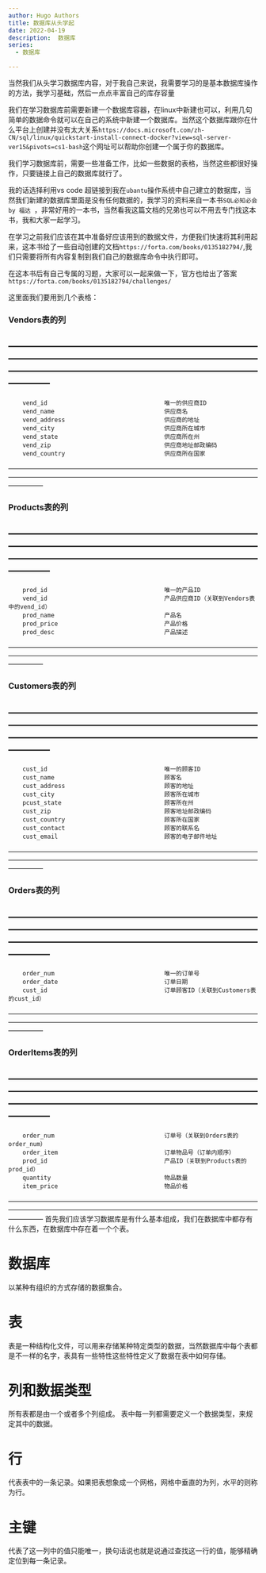 ```yaml
---
author: Hugo Authors
title: 数据库从头学起
date: 2022-04-19
description:  数据库
series:
  - 数据库

---
```


当然我们从头学习数据库内容，对于我自己来说，我需要学习的是基本数据库操作的方法，我学习基础，然后一点点丰富自己的库存容量

<!--more-->

我们在学习数据库前需要新建一个数据库容器，在linux中新建也可以，利用几句简单的数据命令就可以在自己的系统中新建一个数据库。当然这个数据库跟你在什么平台上创建并没有太大关系`https://docs.microsoft.com/zh-CN/sql/linux/quickstart-install-connect-docker?view=sql-server-ver15&pivots=cs1-bash`这个网址可以帮助你创建一个属于你的数据库。

我们学习数据库前，需要一些准备工作，比如一些数据的表格，当然这些都很好操作，只要链接上自己的数据库就行了。

我的话选择利用vs code 超链接到我在`ubantu`操作系统中自己建立的数据库，当然我们新建的数据库里面是没有任何数据的，我学习的资料来自一本书`SQL必知必会 by 福达 `，非常好用的一本书，当然看我这篇文档的兄弟也可以不用去专门找这本书，我和大家一起学习。

在学习之前我们应该在其中准备好应该用到的数据文件，方便我们快速将其利用起来，这本书给了一些自动创建的文档`https://forta.com/books/0135182794/`,我们只需要将所有内容复制到我们自己的数据库命令中执行即可。

在这本书后有自己专属的习题，大家可以一起来做一下，官方也给出了答案`https://forta.com/books/0135182794/challenges/`

这里面我们要用到几个表格：

  ### Vendors表的列

————————————————————————————————————————————————————————————————————————————
----------------------------------------------------------------------------
        vend_id                                 唯一的供应商ID
        vend_name                               供应商名
        vend_address                            供应商的地址
        vend_city                               供应商所在城市
        vend_state                              供应商所在州
        vend_zip                                供应商地址邮政编码
        vend_country                            供应商所在国家
—————————————————————————————————————————————————————————————————————————————


### Products表的列

————————————————————————————————————————————————————————————————————————————
----------------------------------------------------------------------------
        prod_id                                 唯一的产品ID
        vend_id                                 产品供应商ID（关联到Vendors表中的vend_id）
        prod_name                               产品名
        prod_price                              产品价格
        prod_desc                               产品描述
—————————————————————————————————————————————————————————————————————————————


### Customers表的列

————————————————————————————————————————————————————————————————————————————
----------------------------------------------------------------------------
        cust_id                                 唯一的顾客ID
        cust_name                               顾客名
        cust_address                            顾客的地址
        cust_city                               顾客所在城市
        pcust_state                             顾客所在州
        cust_zip                                顾客地址邮政编码
        cust_country                            顾客所在国家
        cust_contact                            顾客的联系名
        cust_email                              顾客的电子邮件地址
—————————————————————————————————————————————————————————————————————————————


### Orders表的列

————————————————————————————————————————————————————————————————————————————
----------------------------------------------------------------------------
        order_num                               唯一的订单号
        order_date                              订单日期
        cust_id                                 订单顾客ID（关联到Customers表的cust_id）
—————————————————————————————————————————————————————————————————————————————


### OrderItems表的列

————————————————————————————————————————————————————————————————————————————
----------------------------------------------------------------------------
        order_num                               订单号（关联到Orders表的order_num）
        order_item                              订单物品号（订单内顺序）
        prod_id                                 产品ID（关联到Products表的prod_id）
        quantity                                物品数量
        item_price                              物品价格
—————————————————————————————————————————————————————————————————————————————
首先我们应该学习数据库是有什么基本组成，我们在数据库中都存有什么东西，在数据库中存在着一个个表。

# 数据库

以某种有组织的方式存储的数据集合。

# 表

表是一种结构化文件，可以用来存储某种特定类型的数据，当然数据库中每个表都是不一样的名字，表具有一些特性这些特性定义了数据在表中如何存储。

# 列和数据类型

所有表都是由一个或者多个列组成。
表中每一列都需要定义一个数据类型，来规定其中的数据。

# 行

代表表中的一条记录。如果把表想象成一个网格，网格中垂直的为列，水平的则称为行。

# 主键

代表了这一列中的值只能唯一，换句话说也就是说通过查找这一行的值，能够精确定位到每一条记录。





